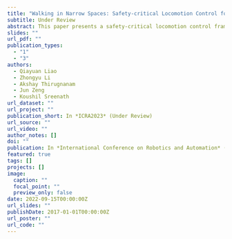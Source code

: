```yaml
---
title: "Walking in Narrow Spaces: Safety-critical Locomotion Control for Quadrupedal Robots with Duality-based Optimization"
subtitle: Under Review
abstract: This paper presents a safety-critical locomotion control framework for quadrupedal robots. Our goal is to enable quadrupedal robots to safely navigate in cluttered environments.To tackle this, we introduce exponential Discrete Control Barrier Functions~(exponential DCBFs) with duality-based obstacle avoidance constraints into a Nonlinear Model Predictive Control~(NMPC) with Whole-Body Control~(WBC) framework for quadrupedal locomotion control.This enables us to use polytopes to describe the shapes of the robot and obstacles for collision avoidance while doing locomotion control of quadrupedal robots. Compared to most prior work, especially using CBFs, that utilize spherical and conservative approximation for obstacle avoidance, this work demonstrates a quadrupedal robot autonomously and safely navigating through very tight spaces in the real world. (Our open-source code is available at https://github.com/HybridRobotics/quadruped_nmpc_dcbf_duality, and the video is available at https://youtu.be/p1gSQjwXm1Q.
slides: ""
url_pdf: ""
publication_types:
  - "1"
  - "3"
authors:
  - Qiayuan Liao
  - Zhongyu Li
  - Akshay Thirugnanam
  - Jun Zeng
  - Koushil Sreenath
url_dataset: ""
url_project: ""
publication_short: In *ICRA2023* (Under Review)
url_source: ""
url_video: ""
author_notes: []
doi: ""
publication: In *International Conference on Robotics and Automation* (Under Review)
featured: true
tags: []
projects: []
image:
  caption: ""
  focal_point: ""
  preview_only: false
date: 2022-09-15T00:00:00Z
url_slides: ""
publishDate: 2017-01-01T00:00:00Z
url_poster: ""
url_code: ""
---
```

